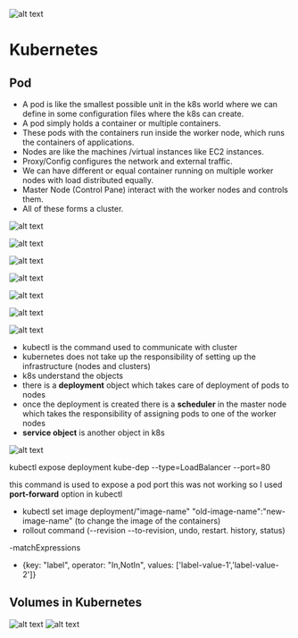 ![alt text](images\1.png)

# Kubernetes

## Pod
- A pod is like the smallest possible unit in the k8s world where we can define in some configuration files where the k8s can create.
- A pod simply holds a container or multiple containers.
- These pods with the containers run inside the worker node, which runs the containers of applications.
- Nodes are like the machines /virtual instances like EC2 instances.
- Proxy/Config configures the network and external traffic.
- We can have different or equal container running on multiple worker nodes with load distributed equally.
- Master Node (Control Pane) interact with the worker nodes and controls them.
- All of these forms a cluster.

![alt text](images\2.png)

![alt text](images\3.png)

![alt text](images\4.png)

![alt text](images\5.png)

![alt text](images\6.png)

![alt text](images\7.png)

![alt text](images\8.png)

- kubectl is the command used to communicate with cluster
- kubernetes does not take up the responsibility of setting up the infrastructure (nodes and clusters)
- k8s understand the objects
- there is a **deployment** object which takes care of deployment of pods to nodes
- once the deployment is created there is a **scheduler** in the master node which takes the responsibility of assigning pods to one of the worker nodes
- **service object** is another object in k8s

![alt text](images\9.png)

kubectl expose deployment kube-dep --type=LoadBalancer --port=80

this command is used to expose a pod port
this was not working so I used **port-forward** option in kubectl

- kubectl set image deployment/"image-name" "old-image-name":"new-image-name"  (to change the image of the containers)
- rollout command (--revision --to-revision, undo, restart. history, status)

-matchExpressions
 - {key: "label", operator: "In,NotIn", values: ['label-value-1','label-value-2']}


## Volumes in Kubernetes
![alt text](images\10.png)
![alt text](images\11.png)
